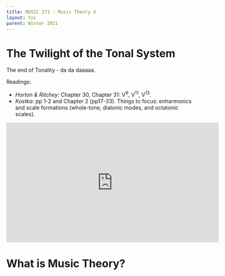 ```yaml
---
title: MUSIC 371 - Music Theory 4
layout: toc
parent: Winter 2021
---
```

# The Twilight of the Tonal System
The end of Tonality - da da daaaaa.

Readings:
- *Horton & Ritchey*: Chapter 30, Chapter 31: V<sup>9</sup>, V<sup>11</sup>, V<sup>13</sup>.
- *Kostka*: pp 1-2 and Chapter 2 (pp17-33). Things to focus:  enharmonics and scale formations (whole-tone, diatonic modes, and octatonic scales).



<iframe width="560" height="315" src="https://www.youtube.com/embed/izFgt2tZ0Oc" frameborder="0" allow="accelerometer; autoplay; clipboard-write; encrypted-media; gyroscope; picture-in-picture" allowfullscreen></iframe>

# What is Music Theory?

